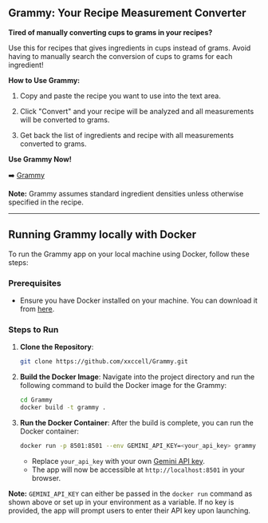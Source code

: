 ## Grammy: Your Recipe Measurement Converter 

**Tired of manually converting cups to grams in your recipes?** 

Use this for recipes that gives ingredients in cups instead of grams. Avoid having to manually search the conversion of cups to grams for each ingredient!

**How to Use Grammy:**

1. Copy and paste the recipe you want to use into the text area.

2. Click "Convert" and your recipe will be analyzed and all measurements will be converted to grams.

3. Get back the list of ingredients and recipe with all measurements converted to grams.


**Use Grammy Now!**

➡️ [Grammy](https://grammy.streamlit.app)



      
**Note:** Grammy assumes standard ingredient densities unless otherwise specified in the recipe.

---

## Running Grammy locally with Docker

To run the Grammy app on your local machine using Docker, follow these steps:

### Prerequisites

- Ensure you have Docker installed on your machine. You can download it from [here](https://www.docker.com/products/docker-desktop).

### Steps to Run

1. **Clone the Repository**:
    ```bash
    git clone https://github.com/xxccell/Grammy.git
    ```

2. **Build the Docker Image**:
    Navigate into the project directory and run the following command to build the Docker image for the Grammy:
    ```bash
    cd Grammy
    docker build -t grammy .
    ```

3. **Run the Docker Container**:
    After the build is complete, you can run the Docker container:
    ```bash
    docker run -p 8501:8501 --env GEMINI_API_KEY=<your_api_key> grammy
    ```

    - Replace `your_api_key` with your own [Gemini API key](https://aistudio.google.com/app/apikey).
    - The app will now be accessible at `http://localhost:8501` in your browser.

**Note:** `GEMINI_API_KEY` can either be passed in the `docker run` command as shown above or set up in your environment as a variable. If no key is provided, the app will prompt users to enter their API key upon launching.

